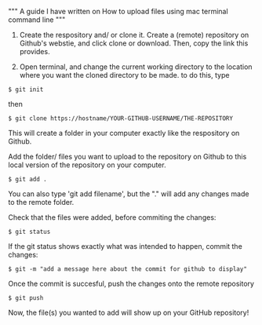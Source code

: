 """ A guide I have written on 
How to upload files using mac terminal command line
"""

1. Create the respository and/ or clone it. 
Create a (remote) repository on Github's webstie, and click clone or download. Then, copy the link this provides.

2. Open terminal, and change the current working directory to the location where you want the cloned directory to be made.
to do this, type
```
$ git init
```
then 
```
$ git clone https://hostname/YOUR-GITHUB-USERNAME/THE-REPOSITORY 
```
This will create a folder in your computer exactly like the respository on Github. 

Add the folder/ files you want to upload to the repository on Github to this local version of the repository on your computer. 
```
$ git add .
```
You can also type 'git add filename', but the "." will add any changes made to the remote folder.

Check that the files were added, before commiting the changes:
```
$ git status
```

If the git status shows exactly what was intended to happen, commit the changes:
```
$ git -m "add a message here about the commit for github to display"
```

Once the commit is succesful, push the changes onto the remote repository
```
$ git push
```
Now, the file(s) you wanted to add will show up on your GitHub repository!


